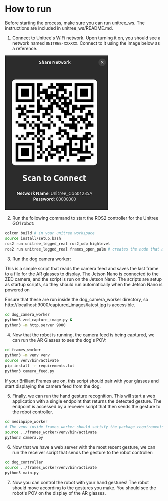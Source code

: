 # How to run

Before starting the process, make sure you can run unitree_ws. The instructions are included in unitree_ws/README.md.

1. Connect to Unitree's WiFi network. Upon turning it on, you should see a network named `UNITREE-XXXXXX`. Connect to it using the image below as a reference.

![Unitree WiFi](
    readme_assets/unitree_wifi.png
)

2. Run the following command to start the ROS2 controller for the Unitree GO1 robot:

```bash
colcon build # in your unitree workspace
source install/setup.bash
ros2 run unitree_legged_real ros2_udp highlevel
ros2 run unitree_legged_real frames_open_palm # creates the node that maps gestures to robot commands
```

3. Run the dog camera worker:

This is a simple script that reads the camera feed and saves the last frame to a file for the AR glasses to display. The Jetson Nano is connected to the ZED camera, and the script is run on the Jetson Nano. The scripts are setup as startup scripts, so they should run automatically when the Jetson Nano is powered on

Ensure that these are run inside the dog_camera_worker directory, so http://localhost:9000/captured_images/latest.jpg is accessible.

```bash
cd dog_camera_worker
python3 zed_capture_image.py &
python3 -m http.server 9000
```

4. Now that the robot is running, the camera feed is being captured, we can run the AR Glasses to see the dog's POV:

```bash
cd frames_worker
python3 -m venv venv
source venv/bin/activate
pip install -r requirements.txt
python3 camera_feed.py
```

If your Brilliant Frames are on, this script should pair with your glasses and start displaying the camera feed from the dog.

5. Finally, we can run the hand gesture recognition. This will start a web application with a single endpoint that returns the detected gesture. The endpoint is accessed by a recevier script that then sends the gesture to the robot controller.

```bash
cd mediapipe_worker
# The venv inside frames_worker should satisfy the package requirements
source ../frames_worker/venv/bin/activate
python3 camera.py
```

6. Now that we have a web server with the most recent gesture, we can run the receiver script that sends the gesture to the robot controller:

```bash
cd dog_controller
source ../frames_worker/venv/bin/activate
python3 main.py
```

7. Now you can control the robot with your hand gestures! The robot should move according to the gestures you make. You should see the robot's POV on the display of the AR glasses.